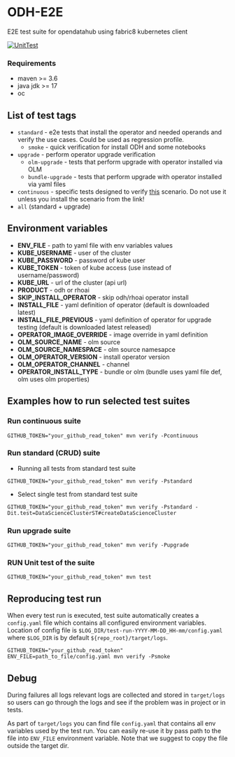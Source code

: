 # ODH-E2E
E2E test suite for opendatahub using fabric8 kubernetes client

[![UnitTest](https://github.com/skodjob/odh-e2e/actions/workflows/test.yaml/badge.svg?branch=main)](https://github.com/ExcelentProject/odh-e2e/actions/workflows/test.yaml)

### Requirements
* maven >= 3.6
* java jdk >= 17
* oc

## List of test tags
* `standard` - e2e tests that install the operator and needed operands and verify the use cases. Could be used as regression profile.
  * `smoke` - quick verification for install ODH and some notebooks
* `upgrade` - perform operator upgrade verification
  * `olm-upgrade` - tests that perform upgrade with operator installed via OLM
  * `bundle-upgrade` - tests that perform upgrade with operator installed via yaml files
* `continuous` - specific tests designed to verify [this](https://github.com/skodjob/deployment-hub/tree/main/open-data-hub) scenario. Do not use it unless you install the scenario from the link!
* `all` (standard + upgrade)

## Environment variables
* **ENV_FILE** - path to yaml file with env variables values
* **KUBE_USERNAME** - user of the cluster
* **KUBE_PASSWORD** - password of kube user
* **KUBE_TOKEN** - token of kube access (use instead of username/password)
* **KUBE_URL** - url of the cluster (api url)
* **PRODUCT** - odh or rhoai
* **SKIP_INSTALL_OPERATOR** - skip odh/rhoai operator install
* **INSTALL_FILE** - yaml definition of operator (default is downloaded latest)
* **INSTALL_FILE_PREVIOUS** - yaml definition of operator for upgrade testing (default is downloaded latest released)
* **OPERATOR_IMAGE_OVERRIDE** - image override in yaml definition
* **OLM_SOURCE_NAME** - olm source
* **OLM_SOURCE_NAMESPACE** - olm source namesapce
* **OLM_OPERATOR_VERSION** - install operator version
* **OLM_OPERATOR_CHANNEL** - channel
* **OPERATOR_INSTALL_TYPE** - bundle or olm (bundle uses yaml file def, olm uses olm properties)

## Examples how to run selected test suites

### Run continuous suite
```commandline
GITHUB_TOKEN="your_github_read_token" mvn verify -Pcontinuous
```

### Run standard (CRUD) suite
* Running all tests from standard test suite
```commandline
GITHUB_TOKEN="your_github_read_token" mvn verify -Pstandard
```
* Select single test from standard test suite
```commandline
GITHUB_TOKEN="your_github_read_token" mvn verify -Pstandard -Dit.test=DataScienceClusterST#createDataScienceCluster
```

### Run upgrade suite
```commandline
GITHUB_TOKEN="your_github_read_token" mvn verify -Pupgrade
```

### RUN Unit test of the suite
```commandline
GITHUB_TOKEN="your_github_read_token" mvn test
```

## Reproducing test run
When every test run is executed, test suite automatically creates a `config.yaml` file
which contains all configured environment variables. Location of config file 
is `$LOG_DIR/test-run-YYYY-MM-DD_HH-mm/config.yaml` where `$LOG_DIR` is by
default `${repo_root}/target/logs`.

```commandline
GITHUB_TOKEN="your_github_read_token" ENV_FILE=path_to_file/config.yaml mvn verify -Psmoke
```

## Debug
During failures all logs relevant logs are collected and stored in `target/logs` so users can go through the logs and see if the problem was in project or in tests.

As part of `target/logs` you can find file `config.yaml` that contains all env variables used by the test run. 
You can easily re-use it by pass path to the file into `ENV_FILE` environment variable. 
Note that we suggest to copy the file outside the target dir.
